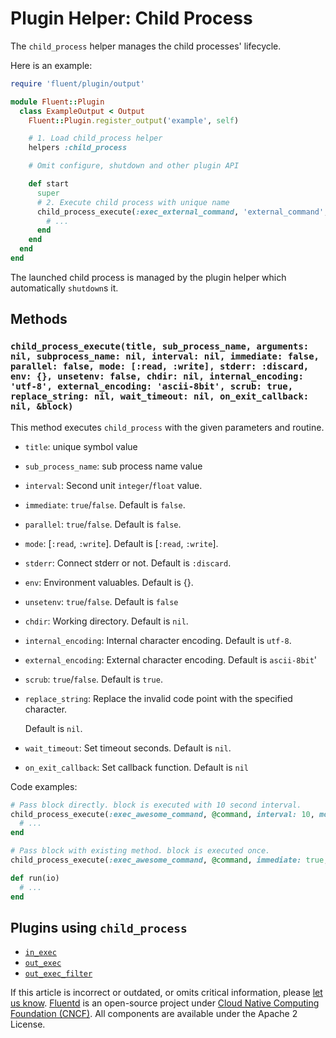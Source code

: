 # Plugin Helper: Child Process

The `child_process` helper manages the child processes' lifecycle.

Here is an example:

```ruby
require 'fluent/plugin/output'

module Fluent::Plugin
  class ExampleOutput < Output
    Fluent::Plugin.register_output('example', self)

    # 1. Load child_process helper
    helpers :child_process

    # Omit configure, shutdown and other plugin API

    def start
      super
      # 2. Execute child process with unique name
      child_process_execute(:exec_external_command, 'external_command', immediate: true, mode: [:read]) do
        # ...
      end
    end
  end
end
```

The launched child process is managed by the plugin helper which automatically `shutdown`s it.

## Methods

### `child_process_execute(title, sub_process_name, arguments: nil, subprocess_name: nil, interval: nil, immediate: false, parallel: false, mode: [:read, :write], stderr: :discard, env: {}, unsetenv: false, chdir: nil, internal_encoding: 'utf-8', external_encoding: 'ascii-8bit', scrub: true, replace_string: nil, wait_timeout: nil, on_exit_callback: nil, &block)`

This method executes `child_process` with the given parameters and routine.

* `title`: unique symbol value
* `sub_process_name`: sub process name value
* `interval`: Second unit `integer`/`float` value.
* `immediate`: `true`/`false`. Default is `false`.
* `parallel`: `true`/`false`. Default is `false`.
* `mode`: \[`:read`, `:write`\]. Default is \[`:read`, `:write`\].
* `stderr`: Connect stderr or not. Default is `:discard`.
* `env`: Environment valuables. Default is {}.
* `unsetenv`: `true`/`false`. Default is `false`
* `chdir`: Working directory. Default is `nil`.
* `internal_encoding`: Internal character encoding. Default is `utf-8`.
* `external_encoding`: External character encoding. Default is `ascii-8bit`'
* `scrub`: `true`/`false`. Default is `true`.
* `replace_string`: Replace the invalid code point with the specified character.

  Default is `nil`.

* `wait_timeout`: Set timeout seconds. Default is `nil`.
* `on_exit_callback`: Set callback function. Default is `nil`

Code examples:

```ruby
# Pass block directly. block is executed with 10 second interval.
child_process_execute(:exec_awesome_command, @command, interval: 10, mode: [:read]) do |io|
  # ...
end

# Pass block with existing method. block is executed once.
child_process_execute(:exec_awesome_command, @command, immediate: true, mode: [:read], &method(:run))

def run(io)
  # ...
end
```

## Plugins using `child_process`

* [`in_exec`](../input/exec.md)
* [`out_exec`](../output/exec.md)
* [`out_exec_filter`](../output/exec_filter.md)

If this article is incorrect or outdated, or omits critical information, please [let us know](https://github.com/fluent/fluentd-docs-gitbook/issues?state=open). [Fluentd](http://www.fluentd.org/) is an open-source project under [Cloud Native Computing Foundation \(CNCF\)](https://cncf.io/). All components are available under the Apache 2 License.

